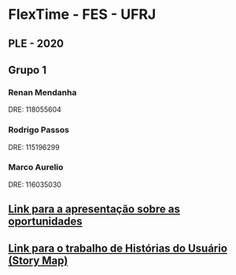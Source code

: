 # FlexTime - FES - UFRJ
## PLE - 2020
## Grupo 1
### Renan Mendanha
DRE: 118055604
### Rodrigo Passos
DRE: 115196299
### Marco Aurelio
DRE: 116035030

## [Link para a apresentação sobre as oportunidades](https://docs.google.com/presentation/d/1WKw0rXlK_6LtJDeIbqEFIgiWm_uWjZAT6hRvB1HjCBI/edit?usp=sharing)
## [Link para o trabalho de Histórias do Usuário (Story Map)]()
